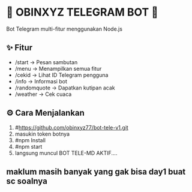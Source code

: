 # 🌸 OBINXYZ TELEGRAM BOT 🌸

Bot Telegram multi-fitur menggunakan Node.js

## ✨ Fitur
- /start → Pesan sambutan
- /menu → Menampilkan semua fitur
- /cekid → Lihat ID Telegram pengguna
- /info → Informasi bot
- /randomquote → Dapatkan kutipan acak
- /weather <kota> → Cek cuaca

## ⚙️ Cara Menjalankan
1. #https://github.com/obinxyz77/bot-tele-v1.git
2. masukin token botnya
3. #npm Install
4. #npm start
5. langsung muncul BOT TELE-MD AKTIF....
 ## maklum masih banyak yang gak bisa day1 buat sc soalnya
